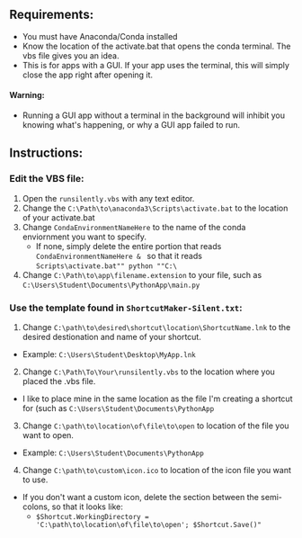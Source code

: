 ## Requirements:
* You must have Anaconda/Conda installed
* Know the location of the activate.bat that opens the conda terminal. The vbs file gives you an idea.
* This is for apps with a GUI. If your app uses the terminal, this will simply close the app right after opening it.

#### Warning:
- Running a GUI app without a terminal in the background will inhibit you knowing what's happening, or why a GUI app failed to run.

## Instructions:
### Edit the VBS file:
1. Open the `runsilently.vbs` with any text editor.
2. Change the `C:\Path\to\anaconda3\Scripts\activate.bat` to the location of your activate.bat
3. Change `CondaEnvironmentNameHere` to the name of the conda enviornment you want to specify.
   - If none, simply delete the entire portion that reads `CondaEnvironmentNameHere & ` so that it reads `Scripts\activate.bat"" python ""C:\`
4. Change `C:\Path\to\app\filename.extension` to your file, such as `C:\Users\Student\Documents\PythonApp\main.py`

### Use the template found in `ShortcutMaker-Silent.txt`:
1. Change `C:\path\to\desired\shortcut\location\ShortcutName.lnk` to the desired destionation and name of your shortcut.
  - Example: `C:\Users\Student\Desktop\MyApp.lnk`
2. Change `C:\Path\To\Your\runsilently.vbs` to the location where you placed the .vbs file.
  - I like to place mine in the same location as the file I'm creating a shortcut for (such as `C:\Users\Student\Documents\PythonApp`
3. Change `C:\path\to\location\of\file\to\open` to location of the file you want to open.
  - Example: `C:\Users\Student\Documents\PythonApp`
4. Change `C:\path\to\custom\icon.ico` to location of the icon file you want to use.
  - If you don't want a custom icon, delete the section between the semi-colons, so that it looks like:
    - `$Shortcut.WorkingDirectory = 'C:\path\to\location\of\file\to\open'; $Shortcut.Save()"`

